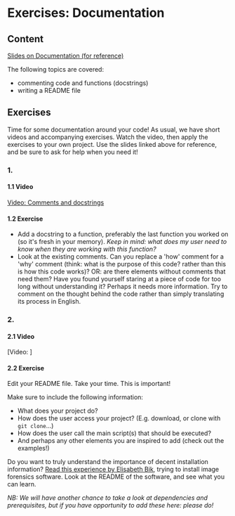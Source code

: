# Exercises: Documentation

## Content

[Slides on Documentation (for reference)](../slides/slides_documentation.html) 

The following topics are covered:
* commenting code and functions (docstrings)
* writing a README file

## Exercises

Time for some documentation around your code! 
As usual, we have short videos and accompanying exercises. 
Watch the video, then apply the exercises to your own project. 
Use the slides linked above for reference, and be sure to ask for help when you need it!

### 1. 

#### 1.1 Video

[Video: Comments and docstrings](https://vimeo.com/463992354)

#### 1.2 Exercise
- Add a docstring to a function, preferably the last function you worked on (so it's fresh in your memory).
  _Keep in mind: what does my user need to know when they are working with this function?_
- Look at the existing comments.
  Can you replace a 'how' comment for a 'why' comment (think: what is the purpose of this code? rather than this is how this code works)?
  OR: are there elements without comments that need them? 
  Have you found yourself staring at a piece of code for too long without understanding it?
  Perhaps it needs more information.
  Try to comment on the thought behind the code rather than simply translating its process in English.

### 2. 

#### 2.1 Video

[Video: ]

#### 2.2 Exercise
Edit your README file.
Take your time. This is important!

Make sure to include the following information:
- What does your project do?
- How does the user access your project? (E.g. download, or clone with `git clone`...)
- How does the user call the main script(s) that should be executed?
- And perhaps any other elements you are inspired to add (check out the examples!)

Do you want to truly understand the importance of decent installation information?
[Read this experience by Elisabeth Bik](https://twitter.com/MicrobiomDigest/status/1283082285097422848), trying to install image forensics software.
Look at the README of the software, and see what you can learn.

_NB: We will have another chance to take a look at dependencies and prerequisites, but if you have opportunity to add these here: please do!_
